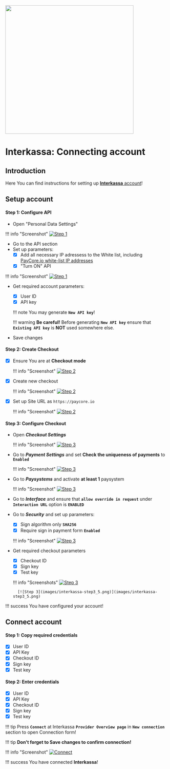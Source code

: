 <img src="https://static.openfintech.io/payment_providers/interkassa/logo.svg?w=400" width="400px" >

# Interkassa: Connecting account

## Introduction

Here You can find  instructions for setting up <a href="https://www.interkassa.com" target="_blank" rel="noopener">**Interkassa** account</a>!


## Setup account

#### Step 1: Configure API 
- Open "Personal Data Settings"

!!! info "Screenshot"
    [![Step 1](images/interkassa-step1.png)](images/interkassa-step1.png)

- Go to the API section
- Set up parameters:
    - [x] Add all necessary IP adressess to the White list, including  [PayСore.io white-list IP addresses](/ips/#white-list-ip-addresses)
    - [x] "Turn ON" API

!!! info "Screenshot"
    [![Step 1](images/interkassa-step1_1.png)](images/interkassa-step1_1.png)


 - Get required account parameters:   
   
    - [x] User ID
    - [x] API key 

    !!! note
        You may generate **```New API key```**!
    
    !!! warning
        **Be careful!** Before generating **```New API key```** ensure that **```Existing API key```** is **NOT** used somewhere else.

- Save changes
#### Step 2: Create Checkout

- [x] Ensure You are at **Checkout mode**
    
    !!! info "Screenshot"
        [![Step 2](images/interkassa-step2.png)](images/interkassa-step2.png)

- [x] Create new checkout
    
    !!! info "Screenshot"
        [![Step 2](images/interkassa-step2_1.png)](images/interkassa-step2_1.png)

- [x] Set up  Site URL as ```https://paycore.io```
      
    !!! info "Screenshot"
        [![Step 2](images/interkassa-step2_2.png)](images/interkassa-step2_2.png)

#### Step 3: Configure Checkout

- Open **_Checkout Settings_**

    !!! info "Screenshot"
        [![Step 3](images/interkassa-step3_1.png)](images/interkassa-step3_1.png)

- Go to **_Payment Settings_** and set **Check the uniqueness of payments** to **```Enabled```**
   
    !!! info "Screenshot"
        [![Step 3](images/interkassa-step3_2_1.png)](images/interkassa-step3_2_1.png)

- Go to **_Paysystems_** and activate **at least 1** paysystem

    !!! info "Screenshot"
        [![Step 3](images/interkassa-step3_2.png)](images/interkassa-step3_2.png)

- Go to  **_Interface_** and ensure that  **```allow override in request```** under **```Interaction URL```** option is **```ENABLED```**

- Go to **_Security_** and set up parameters:
    - [x] Sign algorithm only **```SHA256```**
    - [x] Require sign in payment form  **```Enabled```**

    !!! info "Screenshot"
        [![Step 3](images/interkassa-step3_3.png)](images/interkassa-step3_3.png)

- Get required checkout parameters
    
    - [x] Checkout ID
    - [x] Sign key
    - [x] Test key

    !!! info "Screenshots"
        [![Step 3](images/interkassa-step3_4.png)](images/interkassa-step3_4.png)
        
        [![Step 3](images/interkassa-step3_5.png)](images/interkassa-step3_5.png)

!!! success
    You have configured your account!
    
## Connect account

#### Step 1: Copy required credentials

- [x] User ID
- [x] API Key
- [x] Checkout ID
- [x] Sign key
- [x] Test key

#### Step 2: Enter credentials

- [x] User ID
- [x] API Key
- [x] Checkout ID
- [x] Sign key
- [x] Test key

!!! tip
    Press **```Connect```** at Interkassa **```Provider Overview page```** in **```New connection```** section to open Connection form!

!!! tip
    **Don't forget to Save changes to confirm connection!**

!!! info "Screenshot"
    [![Connect](images/interkassa-step_connect.png)](images/interkassa-step_connect.png)


!!! success
    You have connected **Interkassa**!